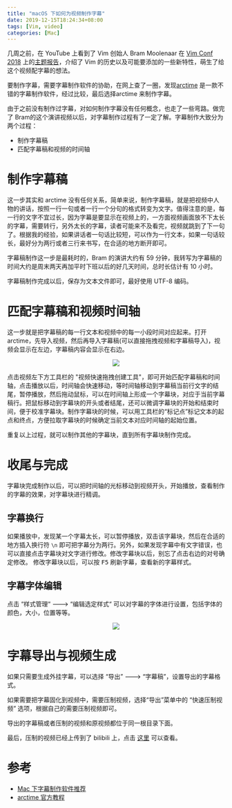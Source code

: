 ```yaml
---
title: "macOS 下如何为视频制作字幕"
date: 2019-12-15T18:24:34+08:00
tags: [Vim, video]
categories: [Mac]
---
```


几周之前，在 YouTube 上看到了 Vim 创始人 Bram Moolenaar 在 [Vim Conf 2018](https://vimconf.org/2018/) 上的[主题报告](https://www.youtube.com/watch?v=ES1L2SPgIDI)，介绍了 Vim 的历史以及可能要添加的一些新特性，萌生了给这个视频配字幕的想法。

<!--more-->

要制作字幕，需要字幕制作软件的协助，在网上查了一圈，发现[arctime](https://arctime.org/) 是一款不错的字幕制作软件，经过比较，最后选择arctime 来制作字幕。

由于之前没有制作过字幕，对如何制作字幕没有任何概念，也走了一些弯路。做完了 Bram的这个演讲视频以后，对字幕制作过程有了一定了解。字幕制作大致分为两个过程：

+ 制作字幕稿
+ 匹配字幕稿和视频的时间轴

# 制作字幕稿

这一步其实和 arctime 没有任何关系，简单来说，制作字幕稿，就是把视频中人物的讲话，按照一行一句或者一行一个分句的格式转变为文字。值得注意的是，每一行的文字不宜过长，因为字幕是要显示在视频上的，一方面视频画面放不下太长的字幕，需要转行，另外太长的字幕，读者可能来不及看完，视频就跳到了下一句了。根据我的经验，如果讲话者一句话比较短，可以作为一行文本，如果一句话较长，最好分为两行或者三行来书写，在合适的地方断开即可。

字幕稿制作这一步是最耗时的，Bram 的演讲大约有 59 分钟，我转写为字幕稿的时间大约是周末两天再加平时下班以后的好几天时间，总时长估计有 10 小时。

字幕稿制作完成以后，保存为文本文件即可，最好使用 UTF-8 编码。

# 匹配字幕稿和视频时间轴

这一步就是把字幕稿的每一行文本和视频中的每一小段时间对应起来。打开 arctime，先导入视频，然后再导入字幕稿(可以直接拖拽视频和字幕稿导入)，视频会显示在左边，字幕稿内容会显示在右边。

<p align="center">
<img
src="https://blog-resource-1257868508.file.myqcloud.com/20191215190805.png">
</p>

点击视频左下方工具栏的 "视频快速拖拽创建工具"，即可开始匹配字幕稿和时间轴，点击播放以后，时间轴会快速移动，等时间轴移动到字幕稿当前行文字的结尾，暂停播放，然后拖动鼠标，可以在时间轴上形成一个字幕块，对应于当前字幕稿行。把鼠标移动到字幕块的开头或者结尾，还可以微调字幕块的开始和结束时间，便于校准字幕块。制作字幕块的时候，可以用工具栏的“标记点”标记文本的起点和终点，方便拉取字幕块的时候确定当前文本对应时间轴的起始位置。

重复以上过程，就可以制作其他的字幕块，直到所有字幕块制作完成。


# 收尾与完成

字幕块完成制作以后，可以把时间轴的光标移动到视频开头，开始播放，查看制作的字幕的效果，对字幕块进行精调。

## 字幕换行

如果播放中，发现某一个字幕太长，可以暂停播放，双击该字幕块，然后在合适的地方插入换行符 `\n` 即可把字幕分为两行。另外，如果发现字幕中有文字错误，也可以直接点击字幕块对文字进行修改。修改字幕块以后，别忘了点击右边的对号确定修改。
修改字幕块以后，可以按 <kbd>F5</kbd> 刷新字幕，查看新的字幕样式。

## 字幕字体编辑

点击 “样式管理“ ---> “编辑选定样式“ 可以对字幕的字体进行设置，包括字体的颜色，大小，位置等等。

<p align="center">
<img
src="https://blog-resource-1257868508.file.myqcloud.com/20191215193202.png">
</p>

# 字幕导出与视频生成

如果只需要生成外挂字幕，可以选择 “导出” ---> “字幕稿”，设置导出的字幕格式。

如果需要把字幕固化到视频中，需要压制视频，选择“导出”菜单中的 “快速压制视频” 选项，根据自己的需要压制视频即可。

导出的字幕稿或者压制的视频和原视频都位于同一根目录下面。

最后，压制的视频已经上传到了 bilibili 上，点击 [这里](https://www.bilibili.com/video/av79242778) 可以查看。

# 参考 #

+ [Mac 下字幕制作软件推荐](https://www.zhihu.com/question/19910859)
+ [arctime 官方教程](https://arctime.org/guide.html)
